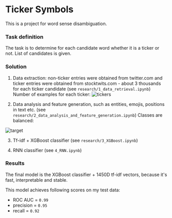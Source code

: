 # Ticker Symbols
This is a project for word sense disambiguation.

### Task definition
The task is to determine for each candidate word whether it is a ticker or not. List of candidates is given.

### Solution
1) Data extraction: non-ticker entries were obtained from twitter.com and ticker entries were obtained from stocktwits.com - about 3 thousands for each ticker candidate (see `research/1_data_retrieval.ipynb`)
Number of examples for each ticker:
![tickers](https://user-images.githubusercontent.com/82182857/121756887-5a596000-cb24-11eb-9bda-db7c146f3e67.jpg)

2) Data analysis and feature generation, such as entities, emojis, positions in text etc. (see `research/2_data_analysis_and_feature_generation.ipynb`) 
Classes are balanced: 

![target](https://user-images.githubusercontent.com/82182857/121756917-7826c500-cb24-11eb-9ac3-58e267ae7967.jpg)

3) Tf-idf + XGBoost classifier (see `research/3_XGBoost.ipynb`)

4) RNN classifier (see `4_RNN.ipynb`)

### Results

The final model is the XGBoost classifier + 1450D tf-idf vectors, because it's fast, interpretable and stable.

This model achieves following scores on my test data:

* ROC AUC = `0.99`
* precision = `0.95`
* recall = `0.92`
